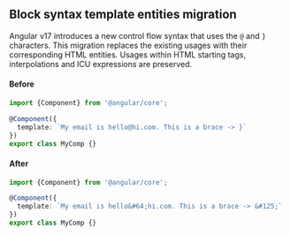 ## Block syntax template entities migration

Angular v17 introduces a new control flow syntax that uses the `@` and `}` characters.
This migration replaces the existing usages with their corresponding HTML entities.
Usages within HTML starting tags, interpolations and ICU expressions are preserved.


#### Before
```ts
import {Component} from '@angular/core';

@Component({
  template: `My email is hello@hi.com. This is a brace -> }`
})
export class MyComp {}
```


#### After
```ts
import {Component} from '@angular/core';

@Component({
  template: `My email is hello&#64;hi.com. This is a brace -> &#125;`
})
export class MyComp {}
```
